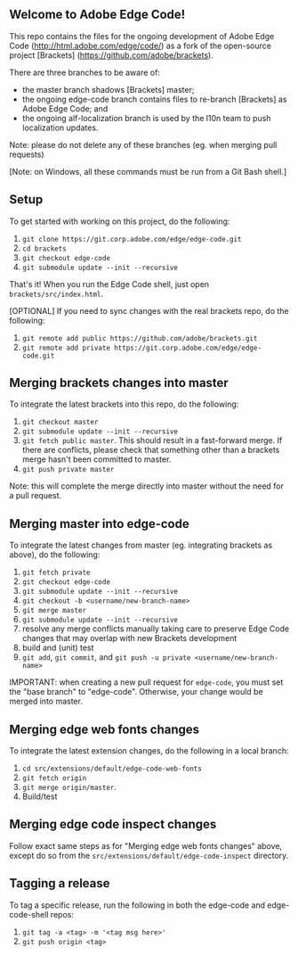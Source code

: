 Welcome to Adobe Edge Code!
---------------------------

This repo contains the files for the ongoing development of Adobe Edge Code (http://html.adobe.com/edge/code/) as a fork of the open-source project [Brackets] (https://github.com/adobe/brackets).

There are three branches to be aware of:
- the master branch shadows [Brackets] master;
- the ongoing edge-code branch contains files to re-branch [Brackets] as Adobe Edge Code; and
- the ongoing alf-localization branch is used by the l10n team to push localization updates.

Note: please do not delete any of these branches (eg. when merging pull requests)

[Note: on Windows, all these commands must be run from a Git Bash shell.]

## Setup

To get started with working on this project, do the following:

1. `git clone https://git.corp.adobe.com/edge/edge-code.git`
2. `cd brackets`
3. `git checkout edge-code`
4. `git submodule update --init --recursive`

That's it!  When you run the Edge Code shell, just open `brackets/src/index.html`.

[OPTIONAL] If you need to sync changes with the real brackets repo, do the following:

1. `git remote add public https://github.com/adobe/brackets.git`
2. `git remote add private https://git.corp.adobe.com/edge/edge-code.git`

## Merging brackets changes into master

To integrate the latest brackets into this repo, do the following:

1. `git checkout master`
2. `git submodule update --init --recursive`
3. `git fetch public master`.  This should result in a fast-forward merge.  If there are conflicts, please check that something other than a brackets merge hasn't been committed to master.
4. `git push private master`

Note: this will complete the merge directly into master without the need for a pull request.

## Merging master into edge-code

To integrate the latest changes from master (eg. integrating brackets as above), do the following:

1. `git fetch private`
2. `git checkout edge-code`
3. `git submodule update --init --recursive`
4. `git checkout -b <username/new-branch-name>`
5. `git merge master`
6. `git submodule update --init --recursive`
7. resolve any merge conflicts manually taking care to preserve Edge Code changes that may overlap with new Brackets development
8. build and (unit) test
8. `git add`, `git commit`, and `git push -u private <username/new-branch-name>`

IMPORTANT: when creating a new pull request for `edge-code`, you must set the "base branch" to "edge-code".  Otherwise, your change would be merged into master.

## Merging edge web fonts changes

To integrate the latest extension changes, do the following in a local branch:

1. `cd src/extensions/default/edge-code-web-fonts`
2. `git fetch origin`
3. `git merge origin/master`.
4. Build/test

## Merging edge code inspect changes

Follow exact same steps as for "Merging edge web fonts changes" above, except do so from the `src/extensions/default/edge-code-inspect` directory.

## Tagging a release
To tag a specific release, run the following in both the edge-code and edge-code-shell repos:

1. `git tag -a <tag> -m '<tag msg here>'`
2. `git push origin <tag>`
